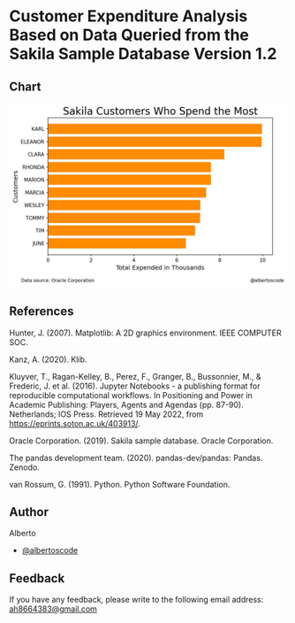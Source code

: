 
# Customer Expenditure Analysis Based on Data Queried from the Sakila Sample Database Version 1.2

## Chart

![](sakilaCustomers.jpg)

## References

Hunter, J. (2007). Matplotlib: A 2D graphics environment. IEEE COMPUTER SOC.

Kanz, A. (2020). Klib.

Kluyver, T., Ragan-Kelley, B., Perez, F., Granger, B., Bussonnier, M., & Frederic, J. et al. (2016). Jupyter Notebooks - a publishing format for reproducible computational workflows. In Positioning and Power in Academic Publishing: Players, Agents and Agendas (pp. 87-90). Netherlands; IOS Press. Retrieved 19 May 2022, from https://eprints.soton.ac.uk/403913/.

Oracle Corporation. (2019). Sakila sample database. Oracle Corporation.

The pandas development team. (2020). pandas-dev/pandas: Pandas. Zenodo.

van Rossum, G. (1991). Python. Python Software Foundation.

## Author

Alberto

- [@albertoscode](https://github.com/albertoscode)

## Feedback

If you have any feedback, please write to the following email address: ah8664383@gmail.com


